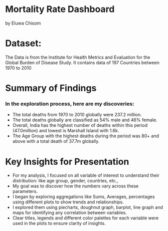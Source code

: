 # Mortality Rate Dashboard
by Eluwa Chisom

# Dataset:
The Data is from the Institute for Health Metrics and Evaluation for the Global Burden of Disease Study. It contains data of 197 Countries between 1970 to 2010

# Summary of Findings

### In the exploration process, here are my discoveries:

- The total deaths from 1970 to 2010 globally were 237.2 million.
- The total deaths globally are classified as 54% male and 46% female.
- Overall, India has the highest number of deaths within this period (47.0million) and lowest is Marshall Island with 1.6k.
- The Age Group with the highest deaths during the period was 80+ and above with a total death of 37.7m globally.


# Key Insights for Presentation
- For my analysis, I focused on all variable of interest to understand their distribution: like age group, gender, countries, etc., 
- My goal was to discover how the numbers vary across these parameters. 
- I began by exploring aggregations like Sums, Averages, percentages using different plots to show trends and relationships.
- I explored them using piecharts, doughnut graph, barplot, line graph and maps for identifying any correlation between variables. 
- Clear titles, legends and different color palettes for each variable were used in the plots to ensure clarity of insights.
